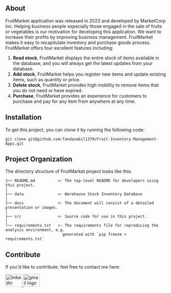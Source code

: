 

## About

FruitMarket application was released in 2023 and developed by MarketCorp Inc. Helping business people especially those engaged in the sale of fruits or vegetables is our motivation for developing this application. We want to increase their profits by improving business management. FruitMarket makes it easy to recapitulate inventory and purchase goods process. FruitMarket offers four excellent features including:

1. **Read stock**, FruitMarket displays the entire stock of items available in the database, and you will always get the latest updates from your database.
2. **Add stock**, FruitMarket helps you register new items and update existing items, such as quantity or price.
3. **Delete stock**, FruitMarket provides high mobility to remove items that you do not need or have expired.
4. **Purchase**, FruitMarket provides an experience for customers to purchase and pay for any item from anywhere at any time.


## Installation

To get this project, you can clone it by running the following code:

    git clone git@github.com:fandanabil1379/Fruit-Inventory-Management-Apps.git


## Project Organization

The directory structure of FruitMarket project looks like this:

    ├── README.md          <- The top-level README for developers using this project.
    │
    ├── data               <- Warehouse Stock Inventory Database
    │
    ├── docs               <- The document will consist of a detailed presentation or images.
    │
    ├── src                <- Source code for use in this project.
    │
    └── requirements.txt   <- The requirements file for reproducing the analysis environment, e.g.
                             generated with `pip freeze > requirements.txt`


## Contribute

If you'd like to contribute, feel free to contact me here:

<a href="https://www.linkedin.com/in/ireneselena/" target="_blank">
    <img src="https://raw.githubusercontent.com/maurodesouza/profile-readme-generator/master/src/assets/icons/social/linkedin/default.svg" width="52" height="40" alt="linkedin logo"/>
  </a>
  <a href="mailto:ireneselenam@gmail.com" target="_blank">
    <img src="https://raw.githubusercontent.com/maurodesouza/profile-readme-generator/master/src/assets/icons/social/gmail/default.svg"  width="52" height="40" alt="gmail logo"/>
  </a>